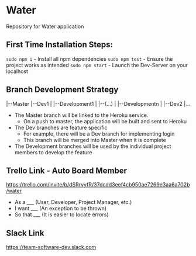 # Water
Repository for Water application

## First Time Installation Steps:
`sudo npm i`        - Install all npm dependencies
`sudo npm test`     - Ensure the project works as intended
`sudo npm start`    - Launch the Dev-Server on your localhost

## Branch Development Strategy
|--Master
	|--Dev1
	|	|--Development1
	|	|--(...)
	|	|--Developmentn
	|
	|--Dev2
		|...

* The Master branch will be linked to the Heroku service.
	* On a push to master, the application will be built and sent to Heroku
* The Dev branches are feature specific
	* For example, there will be a Dev branch for implementing login
	* This branch will be merged into Master when it is complete
* The Development branches will be used by the individual project members to develop the feature

## Trello Link - Auto Board Member
https://trello.com/invite/b/dSRrvyfR/37dcdd3eef4cb950ae7269e3aa6a702b/water
* As a ___ 		(User, Developer, Project Manager, etc.)
* I want ___	(An exception to be thrown)
* So that ___	(It is easier to locate errors)

## Slack Link
https://team-software-dev.slack.com